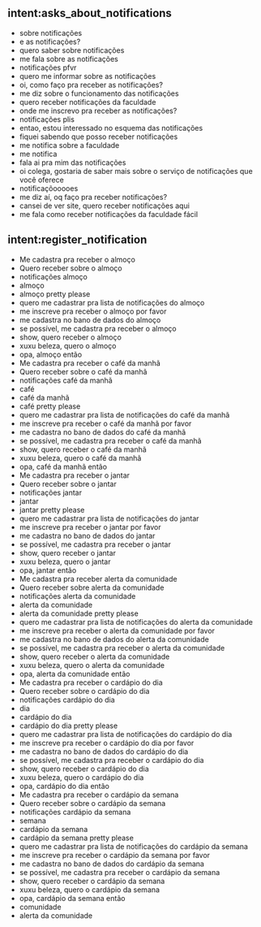 ## intent:asks_about_notifications
- sobre notificações
- e as notificações?
- quero saber sobre notificações
- me fala sobre as notificações
- notificações pfvr
- quero me informar sobre as notificações
- oi, como faço pra receber as notificações?
- me diz sobre o funcionamento das notificações
- quero receber notificações da faculdade
- onde me inscrevo pra receber as notificações?
- notificações plis
- entao, estou interessado no esquema das notificações
- fiquei sabendo que posso receber notificações
- me notifica sobre a faculdade
- me notifica
- fala ai pra mim das notificações
- oi colega, gostaria de saber mais sobre o serviço de notificações que você oferece
- notificaçõooooes
- me diz aí, oq faço pra receber notificações?
- cansei de ver site, quero receber notificações aqui
- me fala como receber notificações da faculdade fácil

## intent:register_notification
- Me cadastra pra receber o almoço
- Quero receber sobre o almoço
- notificações almoço
- almoço
- almoço pretty please
- quero me cadastrar pra lista de notificações do almoço
- me inscreve pra receber o almoço por favor
- me cadastra no bano de dados do almoço
- se possível, me cadastra pra receber o almoço
- show, quero receber o almoço
- xuxu beleza, quero o almoço
- opa, almoço então
- Me cadastra pra receber o café da manhã
- Quero receber sobre o café da manhã
- notificações café da manhã
- café
- café da manhã
- café pretty please
- quero me cadastrar pra lista de notificações do café da manhã
- me inscreve pra receber o café da manhã por favor
- me cadastra no bano de dados do café da manhã
- se possível, me cadastra pra receber o café da manhã
- show, quero receber o café da manhã
- xuxu beleza, quero o café da manhã
- opa, café da manhã então
- Me cadastra pra receber o jantar
- Quero receber sobre o jantar
- notificações jantar
- jantar
- jantar pretty please
- quero me cadastrar pra lista de notificações do jantar
- me inscreve pra receber o jantar por favor
- me cadastra no bano de dados do jantar
- se possível, me cadastra pra receber o jantar
- show, quero receber o jantar
- xuxu beleza, quero o jantar
- opa, jantar então
- Me cadastra pra receber alerta da comunidade
- Quero receber sobre alerta da comunidade
- notificações alerta da comunidade
- alerta da comunidade
- alerta da comunidade pretty please
- quero me cadastrar pra lista de notificações do alerta da comunidade
- me inscreve pra receber o alerta da comunidade por favor
- me cadastra no bano de dados do alerta da comunidade
- se possível, me cadastra pra receber o alerta da comunidade
- show, quero receber o alerta da comunidade
- xuxu beleza, quero o alerta da comunidade
- opa, alerta da comunidade então
- Me cadastra pra receber o cardápio do dia
- Quero receber sobre o cardápio do dia
- notificações cardápio do dia
- dia
- cardápio do dia
- cardápio do dia pretty please
- quero me cadastrar pra lista de notificações do cardápio do dia
- me inscreve pra receber o cardápio do dia por favor
- me cadastra no bano de dados do cardápio do dia
- se possível, me cadastra pra receber o cardápio do dia
- show, quero receber o cardápio do dia
- xuxu beleza, quero o cardápio do dia
- opa, cardápio do dia então
- Me cadastra pra receber o cardápio da semana
- Quero receber sobre o cardápio da semana
- notificações cardápio da semana
- semana
- cardápio da semana
- cardápio da semana pretty please
- quero me cadastrar pra lista de notificações do cardápio da semana
- me inscreve pra receber o cardápio da semana por favor
- me cadastra no bano de dados do cardápio da semana
- se possível, me cadastra pra receber o cardápio da semana
- show, quero receber o cardápio da semana
- xuxu beleza, quero o cardápio da semana
- opa, cardápio da semana então
- comunidade
- alerta da comunidade